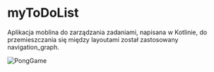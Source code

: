 # myToDoList
Aplikacja moblina do zarządzania zadaniami, napisana w Kotlinie, do przemieszczania
się między layoutami został zastosowany navigation_graph.


![PongGame](PongGameScreen.PNG)

